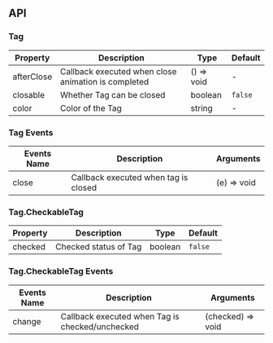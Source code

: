 

## API

### Tag

| Property | Description | Type | Default |
| -------- | ----------- | ---- | ------- |
| afterClose | Callback executed when close animation is completed | () => void | - |
| closable | Whether Tag can be closed | boolean | `false` |
| color | Color of the Tag | string | - |

### Tag Events
| Events Name | Description | Arguments |
| --- | --- | --- |
| close | Callback executed when tag is closed | (e) => void |

### Tag.CheckableTag

| Property | Description | Type | Default |
| -------- | ----------- | ---- | ------- |
| checked | Checked status of Tag | boolean | `false` |

### Tag.CheckableTag Events
| Events Name | Description | Arguments |
| --- | --- | --- |
| change | Callback executed when Tag is checked/unchecked | (checked) => void |
